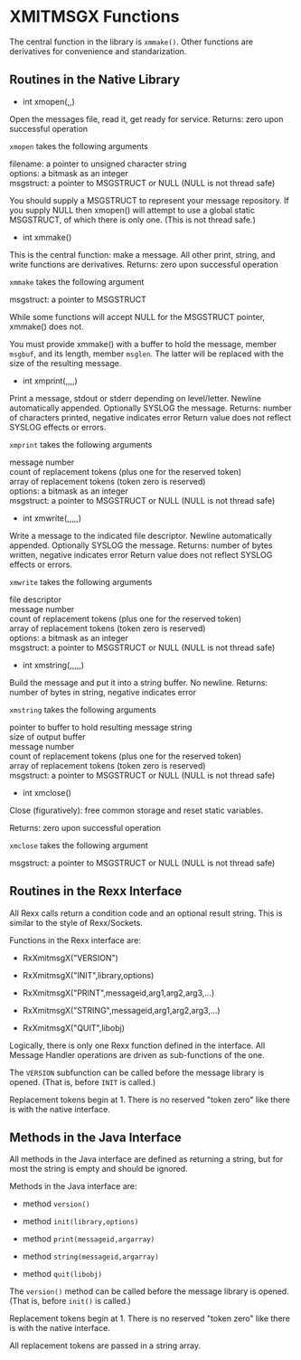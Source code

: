 # XMITMSGX Functions

The central function in the library is `xmmake()`.
Other functions are derivatives for convenience and standarization.

## Routines in the Native Library

* int xmopen(,,)

Open the messages file, read it, get ready for service.
Returns: zero upon successful operation

`xmopen` takes the following arguments

filename: a pointer to unsigned character string <br/>
options: a bitmask as an integer <br/>
msgstruct: a pointer to MSGSTRUCT or NULL (NULL is not thread safe)

You should supply a MSGSTRUCT to represent your message repository.
If you supply NULL then xmopen() will attempt to use a global static
MSGSTRUCT, of which there is only one. (This is not thread safe.)

* int xmmake()

This is the central function: make a message.
All other print, string, and write functions are derivatives.
Returns: zero upon successful operation

`xmmake` takes the following argument

msgstruct: a pointer to MSGSTRUCT

While some functions will accept NULL for the MSGSTRUCT pointer,
xmmake() does not.

You must provide xmmake() with a buffer to hold the message, member
`msgbuf`, and its length, member `msglen`. The latter will be replaced
with the size of the resulting message.

* int xmprint(,,,,)

Print a message, stdout or stderr depending on level/letter.
Newline automatically appended. Optionally SYSLOG the message.
Returns: number of characters printed, negative indicates error
Return value does not reflect SYSLOG effects or errors.

`xmprint` takes the following arguments

message number <br/>
count of replacement tokens (plus one for the reserved token) <br/>
array of replacement tokens (token zero is reserved) <br/>
options: a bitmask as an integer <br/>
msgstruct: a pointer to MSGSTRUCT or NULL (NULL is not thread safe)

* int xmwrite(,,,,,)

Write a message to the indicated file descriptor.
Newline automatically appended. Optionally SYSLOG the message.
Returns: number of bytes written, negative indicates error
Return value does not reflect SYSLOG effects or errors.

`xmwrite` takes the following arguments

file descriptor <br/>
message number <br/>
count of replacement tokens (plus one for the reserved token) <br/>
array of replacement tokens (token zero is reserved) <br/>
options: a bitmask as an integer <br/>
msgstruct: a pointer to MSGSTRUCT or NULL (NULL is not thread safe)

* int xmstring(,,,,,)

Build the message and put it into a string buffer. No newline.
Returns: number of bytes in string, negative indicates error

`xmstring` takes the following arguments

pointer to buffer to hold resulting message string <br/>
size of output buffer <br/>
message number <br/>
count of replacement tokens (plus one for the reserved token) <br/>
array of replacement tokens (token zero is reserved) <br/>
msgstruct: a pointer to MSGSTRUCT or NULL (NULL is not thread safe)

* int xmclose()

Close (figuratively): free common storage and reset static variables.

Returns: zero upon successful operation

`xmclose` takes the following argument

msgstruct: a pointer to MSGSTRUCT or NULL (NULL is not thread safe)







## Routines in the Rexx Interface

All Rexx calls return a condition code and an optional result string.
This is similar to the style of Rexx/Sockets.

Functions in the Rexx interface are:

* RxXmitmsgX("VERSION")

* RxXmitmsgX("INIT",library,options)

* RxXmitmsgX("PRINT",messageid,arg1,arg2,arg3,...)

* RxXmitmsgX("STRING",messageid,arg1,arg2,arg3,...)

* RxXmitmsgX("QUIT",libobj)

Logically, there is only one Rexx function defined in the interface.
All Message Handler operations are driven as sub-functions of the one.

The `VERSION` subfunction can be called before the message library
is opened. (That is, before `INIT` is called.)

Replacement tokens begin at 1.
There is no reserved "token zero" like there is with the native interface.



## Methods in the Java Interface

All methods in the Java interface are defined as returning a string,
but for most the string is empty and should be ignored.

Methods in the Java interface are:


* method `version()`

* method `init(library,options)`

* method `print(messageid,argarray)`

* method `string(messageid,argarray)`

* method `quit(libobj)`

The `version()` method can be called before the message library
is opened. (That is, before `init()` is called.)

Replacement tokens begin at 1.
There is no reserved "token zero" like there is with the native interface.

All replacement tokens are passed in a string array.




